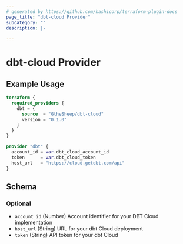 ```yaml
---
# generated by https://github.com/hashicorp/terraform-plugin-docs
page_title: "dbt-cloud Provider"
subcategory: ""
description: |-
  
---
```


# dbt-cloud Provider



## Example Usage

```terraform
terraform {
  required_providers {
    dbt = {
      source  = "GtheSheep/dbt-cloud"
      version = "0.1.0"
    }
  }
}

provider "dbt" {
  account_id = var.dbt_cloud_account_id
  token      = var.dbt_cloud_token
  host_url   = "https://cloud.getdbt.com/api"
}
```

<!-- schema generated by tfplugindocs -->
## Schema

### Optional

- `account_id` (Number) Account identifier for your DBT Cloud implementation
- `host_url` (String) URL for your dbt Cloud deployment
- `token` (String) API token for your dbt Cloud
